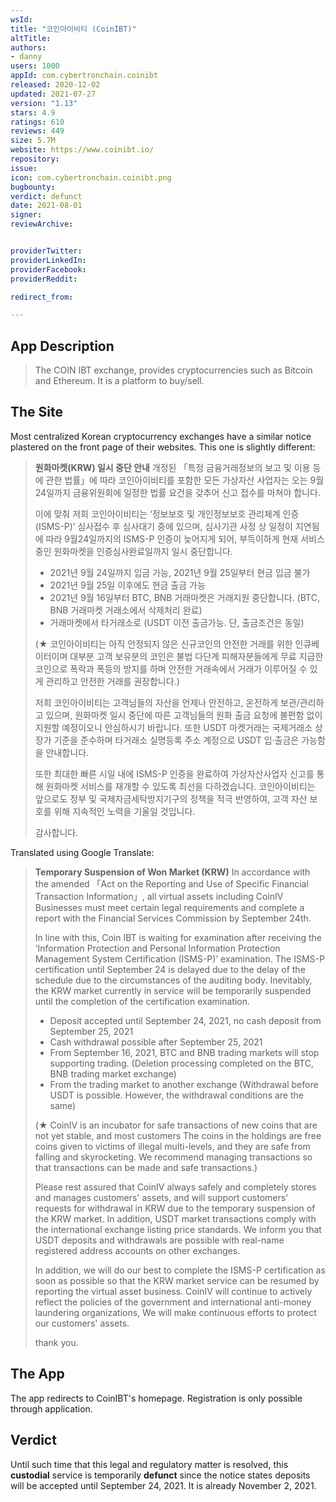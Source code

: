 ```yaml
---
wsId:
title: "코인아이비티 (CoinIBT)"
altTitle:
authors:
- danny
users: 1000
appId: com.cybertronchain.coinibt
released: 2020-12-02
updated: 2021-07-27
version: "1.13"
stars: 4.9
ratings: 610
reviews: 449
size: 5.7M
website: https://www.coinibt.io/
repository:
issue:
icon: com.cybertronchain.coinibt.png
bugbounty:
verdict: defunct
date: 2021-08-01
signer:
reviewArchive:


providerTwitter:
providerLinkedIn:
providerFacebook:
providerReddit:

redirect_from:

---
```



## App Description

> The COIN IBT exchange, provides cryptocurrencies such as Bitcoin and Ethereum. It is a platform to buy/sell.

## The Site

Most centralized Korean cryptocurrency exchanges have a similar notice plastered on the front page of their websites. This one is slightly different:

> **원화마켓(KRW) 일시 중단 안내**
> 개정된 「특정 금융거래정보의 보고 및 이용 등에 관한 법률」에 따라 코인아이비티를 포함한 모든 가상자산
> 사업자는 오는 9월24일까지 금융위원회에 일정한 법률 요건을 갖추어 신고 접수를 마쳐야 합니다.
>
> 이에 맞춰 저희 코인아이비티는 ‘정보보호 및 개인정보보호 관리체계 인증(ISMS-P)’ 심사접수 후 심사대기
> 중에 있으며, 심사기관 사정 상 일정이 지연됨에 따라 9월24일까지의 ISMS-P 인증이 늦어지게 되어,
> 부득이하게 현재 서비스 중인 원화마켓을 인증심사완료일까지 일시 중단합니다.
>
> * 2021년 9월 24일까지 입금 가능, 2021년 9월 25일부터 현금 입금 불가
> * 2021년 9월 25일 이후에도 현금 출금 가능
> * 2021년 9월 16일부터 BTC, BNB 거래마켓은 거래지원 중단합니다.
>  (BTC, BNB 거래마켓 거래소에서 삭제처리 완료)
> * 거래마켓에서 타거래소로 (USDT 이전 출금가능. 단, 출금조건은 동일)
>
> (★ 코인아이비티는 아직 안정되지 않은 신규코인의 안전한 거래를 위한 인큐베이터이며 대부분 고객
> 보유분의 코인은 불법 다단계 피해자분들에게 무료 지급한 코인으로 폭락과 폭등의 방지를 하며 안전한
> 거래속에서 거래가 이루어질 수 있게 관리하고 안전한 거래를 권장합니다.)
>
> 저희 코인아이비티는 고객님들의 자산을 언제나 안전하고, 온전하게 보관/관리하고 있으며, 원화마켓 일시 중단에 따른 고객님들의 원화 출금 요청에 불편함 없이 지원할 예정이오니 안심하시기 바랍니다.
> 또한 USDT 마켓거래는 국제거래소 상장가 기준을 준수하며
> 타거래소 실명등록 주소 계정으로 USDT 입·출금은 가능함을 안내합니다.
>
> 또한 최대한 빠른 시일 내에 ISMS-P 인증을 완료하여 가상자산사업자 신고를 통해 원화마켓 서비스를 재개할 수 있도록 최선을 다하겠습니다.
> 코인아이비티는 앞으로도 정부 및 국제자금세탁방지기구의 정책을 적극 반영하여,
> 고객 자산 보호를 위해 지속적인 노력을 기울일 것입니다.
>
> 감사합니다.

Translated using Google Translate:

> **Temporary Suspension of Won Market (KRW)**
> In accordance with the amended 「Act on the Reporting and Use of Specific Financial Transaction Information」, all virtual assets including CoinIV
> Businesses must meet certain legal requirements and complete a report with the Financial Services Commission by September 24th.
>
> In line with this, Coin IBT is waiting for examination after receiving the ‘Information Protection and Personal Information Protection Management System Certification (ISMS-P)’   examination.
> The ISMS-P certification until September 24 is delayed due to the delay of the schedule due to the circumstances of the auditing body.
> Inevitably, the KRW market currently in service will be temporarily suspended until the completion of the certification examination.
>
> * Deposit accepted until September 24, 2021, no cash deposit from September 25, 2021
> * Cash withdrawal possible after September 25, 2021
> * From September 16, 2021, BTC and BNB trading markets will stop supporting trading.
> (Deletion processing completed on the BTC, BNB trading market exchange)
> * From the trading market to another exchange (Withdrawal before USDT is possible. However, the withdrawal conditions are the same)
>
> (★ CoinIV is an incubator for safe transactions of new coins that are not yet stable, and most customers
> The coins in the holdings are free coins given to victims of illegal multi-levels, and they are safe from falling and skyrocketing.
> We recommend managing transactions so that transactions can be made and safe transactions.)
>
> Please rest assured that CoinIV always safely and completely stores and manages customers' assets, and will support customers' requests for withdrawal in KRW due to the temporary suspension of the KRW market.
> In addition, USDT market transactions comply with the international exchange listing price standards.
> We inform you that USDT deposits and withdrawals are possible with real-name registered address accounts on other exchanges.
>
> In addition, we will do our best to complete the ISMS-P certification as soon as possible so that the KRW market service can be resumed by reporting the virtual asset business.
> CoinIV will continue to actively reflect the policies of the government and international anti-money laundering organizations,
> We will make continuous efforts to protect our customers' assets.
>
> thank you.

## The App

The app redirects to CoinIBT's homepage. Registration is only possible through application.

## Verdict

Until such time that this legal and regulatory matter is resolved, this **custodial** service is temporarily **defunct** since the notice states deposits will be accepted until September 24, 2021. It is already November 2, 2021.
